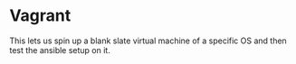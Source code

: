 # Vagrant
This lets us spin up a blank slate virtual machine of a specific
OS and then test the ansible setup on it.
